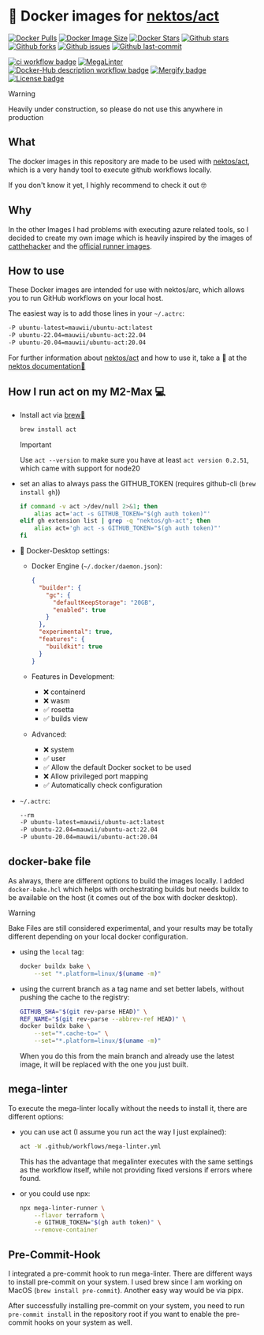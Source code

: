 # 🐳 Docker images for [nektos/act](https://github.com/nektos/act)

[![Docker Pulls][DockerHub-pulls-badge]][DockerHub]
[![Docker Image Size][DockerHub-size-badge]][DockerHub]
[![Docker Stars][DockerHub-stars-badge]][DockerHub]
[![Github stars][GitHub-stars-badge]][GitHub-Repo]
[![Github forks][GitHub-forks-badge]][GitHub-Fork]
[![Github issues][GitHub-issues-badge]][GitHub-Issues]
[![Github last-commit][GitHub-commit-badge]][GitHub-Commits]

[![ci workflow badge][ci-badge]][Workflow-ci] [![MegaLinter][MegaLinter-badge]][Workflow-MegaLinter]
[![Docker-Hub description workflow badge][Docker-Hub-description-badge]][Workflow-DockerHubDescription]
[![Mergify badge][mergify-badge]][mergify] [![License badge][License-badge]][License]

> [!WARNING]  
> Heavily under construction, so please do not use this anywhere in production

## What

The docker images in this repository are made to be used with [nektos/act][nektos-act-repo], which
is a very handy tool to execute github workflows locally.

If you don't know it yet, I highly recommend to check it out 🤓

## Why

In the other Images I had problems with executing azure related tools, so I decided to create my own
image which is heavily inspired by the images of [catthehacker][catthehacker-image-repo] and the
[official runner images][actions-runner-images].

## How to use

These Docker images are intended for use with nektos/arc, which allows you to run GitHub workflows
on your local host.

The easiest way is to add those lines in your `~/.actrc`:

```bash
-P ubuntu-latest=mauwii/ubuntu-act:latest
-P ubuntu-22.04=mauwii/ubuntu-act:22.04
-P ubuntu-20.04=mauwii/ubuntu-act:20.04
```

For further information about [nektos/act][nektos-act-repo] and how to use it, take a 👀 at the
[nektos documentation📖][nektosDocs]

## How I run act on my M2-Max 💻

- Install act via [brew🍺](https://brew.sh)

  ```bash
  brew install act
  ```

  > [!IMPORTANT]  
  > Use `act --version` to make sure you have at least `act version 0.2.51`, which came with support
  > for node20

- set an alias to always pass the GITHUB_TOKEN (requires github-cli (`brew install gh`))

  ```bash
  if command -v act >/dev/null 2>&1; then
      alias act='act -s GITHUB_TOKEN="$(gh auth token)"'
  elif gh extension list | grep -q "nektos/gh-act"; then
      alias act='gh act -s GITHUB_TOKEN="$(gh auth token)"'
  fi
  ```

- 🐳 Docker-Desktop settings:

  - Docker Engine (`~/.docker/daemon.json`):

    ```json
    {
      "builder": {
        "gc": {
          "defaultKeepStorage": "20GB",
          "enabled": true
        }
      },
      "experimental": true,
      "features": {
        "buildkit": true
      }
    }
    ```

  - Features in Development:

    - ❌ containerd
    - ❌ wasm
    - ✅ rosetta
    - ✅ builds view

  - Advanced:
    - ❌ system
    - ✅ user
    - ✅ Allow the default Docker socket to be used
    - ❌ Allow privileged port mapping
    - ✅ Automatically check configuration

- `~/.actrc`:

  ```bash
  --rm
  -P ubuntu-latest=mauwii/ubuntu-act:latest
  -P ubuntu-22.04=mauwii/ubuntu-act:22.04
  -P ubuntu-20.04=mauwii/ubuntu-act:20.04
  ```

## docker-bake file

As always, there are different options to build the images locally. I added `docker-bake.hcl` which
helps with orchestrating builds but needs buildx to be available on the host (it comes out of the
box with docker desktop).

> [!WARNING]  
> Bake Files are still considered experimental, and your results may be totally different depending
> on your local docker configuration.

- using the `local` tag:

  ```bash
  docker buildx bake \
      --set "*.platform=linux/$(uname -m)"
  ```

- using the current branch as a tag name and set better labels, without pushing the cache to the
  registry:

  ```bash
  GITHUB_SHA="$(git rev-parse HEAD)" \
  REF_NAME="$(git rev-parse --abbrev-ref HEAD)" \
  docker buildx bake \
      --set="*.cache-to=" \
      --set="*.platform=linux/$(uname -m)"
  ```

  When you do this from the main branch and already use the latest image, it will be replaced with
  the one you just built.

## mega-linter

To execute the mega-linter locally without the needs to install it, there are different options:

- you can use act (I assume you run act the way I just explained):

  ```bash
  act -W .github/workflows/mega-linter.yml
  ```

  This has the advantage that megalinter executes with the same settings as the workflow itself,
  while not providing fixed versions if errors where found.

- or you could use npx:

  ```bash
  npx mega-linter-runner \
      --flavor terraform \
      -e GITHUB_TOKEN="$(gh auth token)" \
      --remove-container
  ```

## Pre-Commit-Hook

I integrated a pre-commit hook to run mega-linter. There are different ways to install pre-commit on
your system. I used brew since I am working on MacOS (`brew install pre-commit`). Another easy way
would be via pipx.

After successfully installing pre-commit on your system, you need to run `pre-commit install` in the
repository root if you want to enable the pre-commit hooks on your system as well.

<!-- links -->

[DockerHub]: https://hub.docker.com/r/mauwii/ubuntu-act/ "DockerHub container repository"
[GitHub-Repo]: https://github.com/mauwii/act-docker-images/ "GitHub repository"
[GitHub-Fork]: https://github.com/mauwii/act-docker-images/fork/ "GitHub repository - forks"
[GitHub-Issues]: https://github.com/mauwii/act-docker-images/issues/ "GitHub repository - issues"
[GitHub-Commits]: https://github.com/mauwii/act-docker-images/commits/ "GitHub repository - commits"
[License]: https://github.com/mauwii/act-docker-images/blob/main/LICENSE "License"
[nektos-act-repo]: https://github.com/nektos/act "nektos/act git repository"
[nektosDocs]: https://nektosact.com/beginner/index.html "nektos/act docs"
[catthehacker-image-repo]:
  https://github.com/catthehacker/docker_images
  "catthehacker/docker_images repo"
[actions-runner-images]: https://github.com/actions/runner-images "official GitHub Runner images"
[Workflow-ci]:
  https://github.com/mauwii/act-docker-images/actions/workflows/ci.yml
  "GitHub workflow - ci"
[Workflow-DockerHubDescription]:
  https://github.com/mauwii/act-docker-images/actions/workflows/dockerhub-description.yml
  "GitHub workflow - DockerHub Description"
[Workflow-MegaLinter]:
  https://github.com/mauwii/act-docker-images/actions?query=workflow%3AMegaLinter+branch%3Amain
  "GitHub workflow - MegaLinter"
[mergify]: https://mergify.com "Mergify.com"

<!-- badges -->

[mergify-badge]:
  https://img.shields.io/endpoint.svg?url=https://api.mergify.com/v1/badges/mauwii/act-docker-images&style=flat
[ci-badge]:
  https://github.com/mauwii/act-docker-images/actions/workflows/ci.yml/badge.svg?branch=main&event=push
[MegaLinter-badge]:
  https://github.com/mauwii/act-docker-images/workflows/MegaLinter/badge.svg?branch=main&event=push
[Docker-Hub-description-badge]:
  https://github.com/mauwii/act-docker-images/actions/workflows/dockerhub-description.yml/badge.svg?branch=main
[DockerHub-pulls-badge]: https://badgen.net/docker/pulls/mauwii/ubuntu-act?icon=docker&label=pulls
[DockerHub-size-badge]:
  https://badgen.net/docker/size/mauwii/ubuntu-act?icon=docker&label=image%20size
[DockerHub-stars-badge]: https://badgen.net/docker/stars/mauwii/ubuntu-act?icon=docker&label=stars
[GitHub-stars-badge]:
  https://badgen.net/github/stars/mauwii/act-docker-images?icon=github
[GitHub-forks-badge]:
  https://badgen.net/github/forks/mauwii/act-docker-images?icon=github
[GitHub-issues-badge]:
  https://badgen.net/github/issues/mauwii/act-docker-images/?icon=github
[GitHub-commit-badge]:
  https://badgen.net/github/last-commit/mauwii/act-docker-images/main?icon=github&color=blue
[License-badge]: https://badgen.net/github/license/mauwii/act-docker-images
